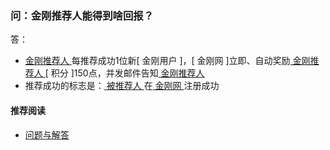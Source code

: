 ### 问：金刚推荐人能得到啥回报？

答：
- [ 金刚推荐人 ](https://a2zitpro.github.io/web/推荐人)每推荐成功1位新[ 金刚用户 ]，[ 金刚网 ]立即、自动奖励[ 金刚推荐人 ](https://a2zitpro.github.io/web/推荐人)[ 积分 ]150点，并发邮件告知[ 金刚推荐人 ](https://a2zitpro.github.io/web/推荐人)
- 推荐成功的标志是：[ 被推荐人 ](https://a2zitpro.github.io/web/)在[ 金刚网 ](https://a2zitpro.github.io/web/金刚中文网)注册成功


#### 推荐阅读
- [ 问题与解答 ](https://a2zitpro.github.io/web/问题与解答)
